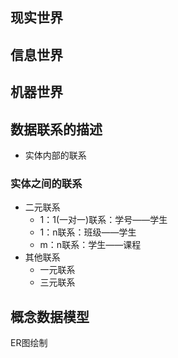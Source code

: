 ## 现实世界
## 信息世界
## 机器世界
## 数据联系的描述
- 实体内部的联系
### 实体之间的联系
- 二元联系
  - 1：1(一对一)联系：学号——学生
  - 1：n联系：班级——学生
  - m：n联系：学生——课程
- 其他联系
  - 一元联系
  - 三元联系
 
## 概念数据模型
ER图绘制
